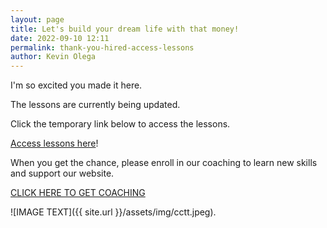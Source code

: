 ```yaml
--- 
layout: page
title: Let's build your dream life with that money!
date: 2022-09-10 12:11
permalink: thank-you-hired-access-lessons
author: Kevin Olega 
--- 
```

I'm so excited you made it here.

The lessons are currently being updated.

Click the temporary link below to access the lessons.

[Access lessons here](https://docs.google.com/document/d/1UotZC16nmzvcGuWvTwpTy93w9XLiCPqq7jy8j47b7Xc/edit?usp=sharing)!

When you get the chance, please enroll in our coaching to learn new skills and support our website.

<a href="https://callcentertrainingtips.com/english-lessons/" class="button focus">CLICK HERE TO GET COACHING</a>

![IMAGE TEXT]({{ site.url }}/assets/img/cctt.jpeg).
